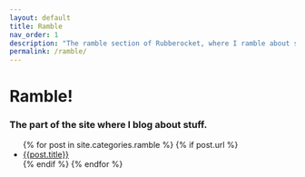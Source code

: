 ```yaml
---
layout: default
title: Ramble
nav_order: 1
description: "The ramble section of Rubberocket, where I ramble about stuff in blog form!"
permalink: /ramble/
---
```


# Ramble!
### The part of the site where I blog about stuff.

<ul>
  {% for post in site.categories.ramble %}
    {% if post.url %}
        <li><a href="{{post.url}}">{{post.title}}</a></li>
    {% endif %}
  {% endfor %}
</ul>
